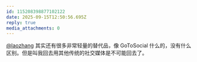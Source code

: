 ```yaml
---
id: 115208398877102122
date: 2025-09-15T12:50:56.695Z
reply: true
media_attachments: 0
---
```


<p><span class="h-card" translate="no"><a href="https://suo.si/@laozhang" class="u-url mention" rel="nofollow noopener" target="_blank">@<span>laozhang</span></a></span> 其实还有很多非常轻量的替代品，像 GoToSocial 什么的，没有什么区别。但是叫我回去用其他传统的社交媒体是不可能回去了。</p>
